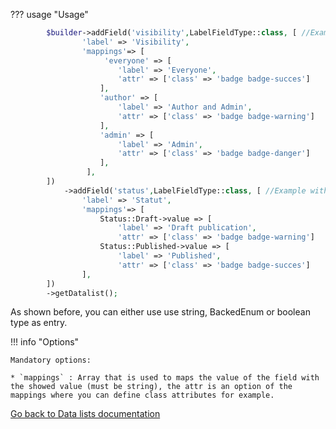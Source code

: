 

??? usage "Usage"
```php
        $builder->addField('visibility',LabelFieldType::class, [ //Example with a simple text
                'label' => 'Visibility',
                'mappings'=> [
                     'everyone' => [
                        'label' => 'Everyone',
                        'attr' => ['class' => 'badge badge-succes']
                    ],
                    'author' => [
                        'label' => 'Author and Admin',
                        'attr' => ['class' => 'badge badge-warning']
                    ],
                    'admin' => [
                        'label' => 'Admin',
                        'attr' => ['class' => 'badge badge-danger']
                    ],
                 ],
        ])
            ->addField('status',LabelFieldType::class, [ //Example with an Enum
                'label' => 'Statut',
                'mappings'=> [
                    Status::Draft->value => [
                        'label' => 'Draft publication',
                        'attr' => ['class' => 'badge badge-warning']                    ],
                    Status::Published->value => [
                        'label' => 'Published',
                        'attr' => ['class' => 'badge badge-succes']                     ],
                ],
        ])
        ->getDatalist();
```
As shown before, you can either use use string, BackedEnum or boolean type as entry.

!!! info "Options"

    Mandatory options:
    
    * `mappings` : Array that is used to maps the value of the field with the showed value (must be string), the attr is an option of the mappings where you can define class attributes for example.


[Go back to Data lists documentation](../data_lists.md)
